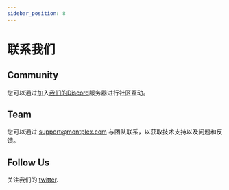 ```yaml
---
sidebar_position: 8
---
```


# 联系我们

## Community

您可以通过加入[我们的Discord](https://discord.gg/Y5HpjaEMre)服务器进行社区互动。

## Team

您可以通过 [support@montplex.com](mailto:support@montplex.com) 与团队联系，以获取技术支持以及问题和反馈。


## Follow Us

关注我们的 [twitter](https://twitter.com/MontplexDB). 



